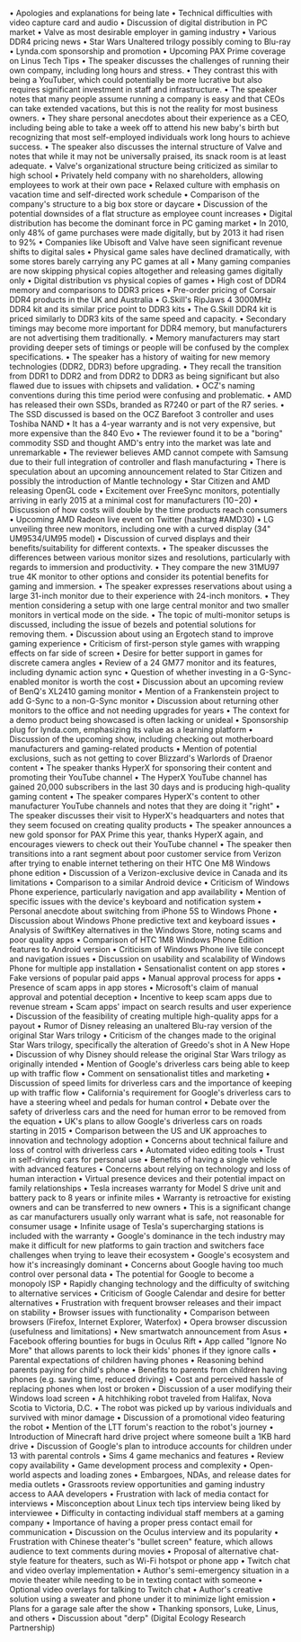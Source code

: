 • Apologies and explanations for being late
• Technical difficulties with video capture card and audio
• Discussion of digital distribution in PC market
• Valve as most desirable employer in gaming industry
• Various DDR4 pricing news
• Star Wars Unaltered trilogy possibly coming to Blu-ray
• Lynda.com sponsorship and promotion
• Upcoming PAX Prime coverage on Linus Tech Tips
• The speaker discusses the challenges of running their own company, including long hours and stress.
• They contrast this with being a YouTuber, which could potentially be more lucrative but also requires significant investment in staff and infrastructure.
• The speaker notes that many people assume running a company is easy and that CEOs can take extended vacations, but this is not the reality for most business owners.
• They share personal anecdotes about their experience as a CEO, including being able to take a week off to attend his new baby's birth but recognizing that most self-employed individuals work long hours to achieve success.
• The speaker also discusses the internal structure of Valve and notes that while it may not be universally praised, its snack room is at least adequate.
• Valve's organizational structure being criticized as similar to high school
• Privately held company with no shareholders, allowing employees to work at their own pace
• Relaxed culture with emphasis on vacation time and self-directed work schedule
• Comparison of the company's structure to a big box store or daycare
• Discussion of the potential downsides of a flat structure as employee count increases
• Digital distribution has become the dominant force in PC gaming market
• In 2010, only 48% of game purchases were made digitally, but by 2013 it had risen to 92%
• Companies like Ubisoft and Valve have seen significant revenue shifts to digital sales
• Physical game sales have declined dramatically, with some stores barely carrying any PC games at all
• Many gaming companies are now skipping physical copies altogether and releasing games digitally only
• Digital distribution vs physical copies of games
• High cost of DDR4 memory and comparisons to DDR3 prices
• Pre-order pricing of Corsair DDR4 products in the UK and Australia
• G.Skill's RipJaws 4 3000MHz DDR4 kit and its similar price point to DDR3 kits
• The G.Skill DDR4 kit is priced similarly to DDR3 kits of the same speed and capacity.
• Secondary timings may become more important for DDR4 memory, but manufacturers are not advertising them traditionally.
• Memory manufacturers may start providing deeper sets of timings or people will be confused by the complex specifications.
• The speaker has a history of waiting for new memory technologies (DDR2, DDR3) before upgrading.
• They recall the transition from DDR1 to DDR2 and from DDR2 to DDR3 as being significant but also flawed due to issues with chipsets and validation.
• OCZ's naming conventions during this time period were confusing and problematic.
• AMD has released their own SSDs, branded as R7240 or part of the R7 series.
• The SSD discussed is based on the OCZ Barefoot 3 controller and uses Toshiba NAND
• It has a 4-year warranty and is not very expensive, but more expensive than the 840 Evo
• The reviewer found it to be a "boring" commodity SSD and thought AMD's entry into the market was late and unremarkable
• The reviewer believes AMD cannot compete with Samsung due to their full integration of controller and flash manufacturing
• There is speculation about an upcoming announcement related to Star Citizen and possibly the introduction of Mantle technology
• Star Citizen and AMD releasing OpenGL code
• Excitement over FreeSync monitors, potentially arriving in early 2015 at a minimal cost for manufacturers ($10-$20)
• Discussion of how costs will double by the time products reach consumers
• Upcoming AMD Radeon live event on Twitter (hashtag #AMD30)
• LG unveiling three new monitors, including one with a curved display (34" UM9534/UM95 model)
• Discussion of curved displays and their benefits/suitability for different contexts.
• The speaker discusses the differences between various monitor sizes and resolutions, particularly with regards to immersion and productivity.
• They compare the new 31MU97 true 4K monitor to other options and consider its potential benefits for gaming and immersion.
• The speaker expresses reservations about using a large 31-inch monitor due to their experience with 24-inch monitors.
• They mention considering a setup with one large central monitor and two smaller monitors in vertical mode on the side.
• The topic of multi-monitor setups is discussed, including the issue of bezels and potential solutions for removing them.
• Discussion about using an Ergotech stand to improve gaming experience
• Criticism of first-person style games with wrapping effects on far side of screen
• Desire for better support in games for discrete camera angles
• Review of a 24 GM77 monitor and its features, including dynamic action sync
• Question of whether investing in a G-Sync-enabled monitor is worth the cost
• Discussion about an upcoming review of BenQ's XL2410 gaming monitor
• Mention of a Frankenstein project to add G-Sync to a non-G-Sync monitor
• Discussion about returning other monitors to the office and not needing upgrades for years
• The context for a demo product being showcased is often lacking or unideal
• Sponsorship plug for lynda.com, emphasizing its value as a learning platform
• Discussion of the upcoming show, including checking out motherboard manufacturers and gaming-related products
• Mention of potential exclusions, such as not getting to cover Blizzard's Warlords of Draenor content
• The speaker thanks HyperX for sponsoring their content and promoting their YouTube channel
• The HyperX YouTube channel has gained 20,000 subscribers in the last 30 days and is producing high-quality gaming content
• The speaker compares HyperX's content to other manufacturer YouTube channels and notes that they are doing it "right"
• The speaker discusses their visit to HyperX's headquarters and notes that they seem focused on creating quality products
• The speaker announces a new gold sponsor for PAX Prime this year, thanks HyperX again, and encourages viewers to check out their YouTube channel
• The speaker then transitions into a rant segment about poor customer service from Verizon after trying to enable internet tethering on their HTC One M8 Windows phone edition
• Discussion of a Verizon-exclusive device in Canada and its limitations
• Comparison to a similar Android device
• Criticism of Windows Phone experience, particularly navigation and app availability
• Mention of specific issues with the device's keyboard and notification system
• Personal anecdote about switching from iPhone 5S to Windows Phone
• Discussion about Windows Phone predictive text and keyboard issues
• Analysis of SwiftKey alternatives in the Windows Store, noting scams and poor quality apps
• Comparison of HTC 1M8 Windows Phone Edition features to Android version
• Criticism of Windows Phone live tile concept and navigation issues
• Discussion on usability and scalability of Windows Phone for multiple app installation
• Sensationalist content on app stores
• Fake versions of popular paid apps
• Manual approval process for apps
• Presence of scam apps in app stores
• Microsoft's claim of manual approval and potential deception
• Incentive to keep scam apps due to revenue stream
• Scam apps' impact on search results and user experience
• Discussion of the feasibility of creating multiple high-quality apps for a payout
• Rumor of Disney releasing an unaltered Blu-ray version of the original Star Wars trilogy
• Criticism of the changes made to the original Star Wars trilogy, specifically the alteration of Greedo's shot in A New Hope
• Discussion of why Disney should release the original Star Wars trilogy as originally intended
• Mention of Google's driverless cars being able to keep up with traffic flow
• Comment on sensationalist titles and marketing
• Discussion of speed limits for driverless cars and the importance of keeping up with traffic flow
• California's requirement for Google's driverless cars to have a steering wheel and pedals for human control
• Debate over the safety of driverless cars and the need for human error to be removed from the equation
• UK's plans to allow Google's driverless cars on roads starting in 2015
• Comparison between the US and UK approaches to innovation and technology adoption
• Concerns about technical failure and loss of control with driverless cars
• Automated video editing tools
• Trust in self-driving cars for personal use
• Benefits of having a single vehicle with advanced features
• Concerns about relying on technology and loss of human interaction
• Virtual presence devices and their potential impact on family relationships
• Tesla increases warranty for Model S drive unit and battery pack to 8 years or infinite miles
• Warranty is retroactive for existing owners and can be transferred to new owners
• This is a significant change as car manufacturers usually only warrant what is safe, not reasonable for consumer usage
• Infinite usage of Tesla's supercharging stations is included with the warranty
• Google's dominance in the tech industry may make it difficult for new platforms to gain traction and switchers face challenges when trying to leave their ecosystem
• Google's ecosystem and how it's increasingly dominant
• Concerns about Google having too much control over personal data
• The potential for Google to become a monopoly ISP
• Rapidly changing technology and the difficulty of switching to alternative services
• Criticism of Google Calendar and desire for better alternatives
• Frustration with frequent browser releases and their impact on stability
• Browser issues with functionality
• Comparison between browsers (Firefox, Internet Explorer, Waterfox)
• Opera browser discussion (usefulness and limitations)
• New smartwatch announcement from Asus
• Facebook offering bounties for bugs in Oculus Rift
• App called "Ignore No More" that allows parents to lock their kids' phones if they ignore calls
• Parental expectations of children having phones
• Reasoning behind parents paying for child's phone
• Benefits to parents from children having phones (e.g. saving time, reduced driving)
• Cost and perceived hassle of replacing phones when lost or broken
• Discussion of a user modifying their Windows load screen
• A hitchhiking robot traveled from Halifax, Nova Scotia to Victoria, D.C.
• The robot was picked up by various individuals and survived with minor damage
• Discussion of a promotional video featuring the robot
• Mention of the LTT forum's reaction to the robot's journey
• Introduction of Minecraft hard drive project where someone built a 1KB hard drive
• Discussion of Google's plan to introduce accounts for children under 13 with parental controls
• Sims 4 game mechanics and features
• Review copy availability
• Game development process and complexity
• Open-world aspects and loading zones
• Embargoes, NDAs, and release dates for media outlets
• Grassroots review opportunities and gaming industry access to AAA developers
• Frustration with lack of media contact for interviews
• Misconception about Linux tech tips interview being liked by interviewee
• Difficulty in contacting individual staff members at a gaming company
• Importance of having a proper press contact email for communication
• Discussion on the Oculus interview and its popularity
• Frustration with Chinese theater's "bullet screen" feature, which allows audience to text comments during movies
• Proposal of alternative chat-style feature for theaters, such as Wi-Fi hotspot or phone app
• Twitch chat and video overlay implementation
• Author's semi-emergency situation in a movie theater while needing to be in texting contact with someone
• Optional video overlays for talking to Twitch chat
• Author's creative solution using a sweater and phone under it to minimize light emission
• Plans for a garage sale after the show
• Thanking sponsors, Luke, Linus, and others
• Discussion about "derp" (Digital Ecology Research Partnership)